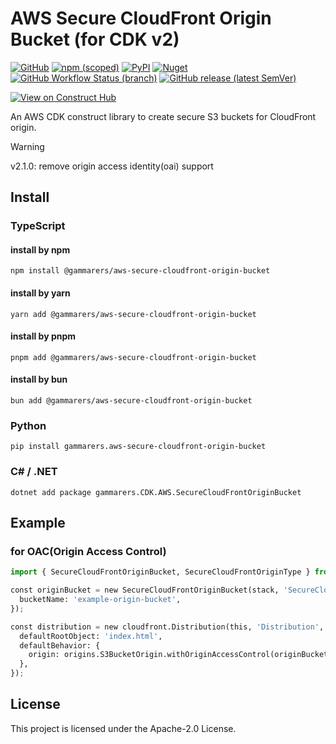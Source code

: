 # AWS Secure CloudFront Origin Bucket (for CDK v2)

[![GitHub](https://img.shields.io/github/license/gammarers/aws-secure-cloudfront-origin-bucket?style=flat-square)](https://github.com/gammarers/aws-secure-cloudfront-origin-bucket/blob/main/LICENSE)
[![npm (scoped)](https://img.shields.io/npm/v/@gammarers/aws-secure-cloudfront-origin-bucket?style=flat-square)](https://www.npmjs.com/package/@gammarers/aws-secure-cloudfront-origin-bucket)
[![PyPI](https://img.shields.io/pypi/v/gammarers.aws-secure-cloudfront-origin-bucket?style=flat-square)](https://pypi.org/project/gammarers.aws-secure-cloudfront-origin-bucket/)
[![Nuget](https://img.shields.io/nuget/v/Gammarers.CDK.AWS.SecureCloudFrontOriginBucket?style=flat-square)](https://www.nuget.org/packages/Gammarers.CDK.AWS.ScureCloudFrontOriginBucket/)
[![GitHub Workflow Status (branch)](https://img.shields.io/github/actions/workflow/status/gammarers/aws-secure-cloudfront-origin-bucket/release.yml?branch=main&label=release&style=flat-square)](https://github.com/gammarers/aws-secure-cloudfront-origin-bucket/actions/workflows/release.yml)
[![GitHub release (latest SemVer)](https://img.shields.io/github/v/release/gammarers/aws-secure-cloudfront-origin-bucket?sort=semver&style=flat-square)](https://github.com/gammarers/aws-secure-cloudfront-origin-bucket/releases)

[![View on Construct Hub](https://constructs.dev/badge?package=@gammarers/aws-secure-cloudfront-origin-bucket)](https://constructs.dev/packages/@gammarers/aws-secure-cloudfront-origin-bucket)

An AWS CDK construct library to create secure S3 buckets for CloudFront origin.

> [!WARNING]
> v2.1.0: remove origin access identity(oai) support

## Install

### TypeScript

#### install by npm

```shell
npm install @gammarers/aws-secure-cloudfront-origin-bucket
```

#### install by yarn

```shell
yarn add @gammarers/aws-secure-cloudfront-origin-bucket
```

#### install by pnpm

```shell
pnpm add @gammarers/aws-secure-cloudfront-origin-bucket
```

#### install by bun

```shell
bun add @gammarers/aws-secure-cloudfront-origin-bucket
```

### Python

```shell
pip install gammarers.aws-secure-cloudfront-origin-bucket
```

### C# / .NET

```shell
dotnet add package gammarers.CDK.AWS.SecureCloudFrontOriginBucket
```

## Example

### for OAC(Origin Access Control)

```python
import { SecureCloudFrontOriginBucket, SecureCloudFrontOriginType } from '@gammarers/aws-secure-cloudfront-origin-bucket';

const originBucket = new SecureCloudFrontOriginBucket(stack, 'SecureCloudFrontOriginBucket', {
  bucketName: 'example-origin-bucket',
});

const distribution = new cloudfront.Distribution(this, 'Distribution', {
  defaultRootObject: 'index.html',
  defaultBehavior: {
    origin: origins.S3BucketOrigin.withOriginAccessControl(originBucket),
  },
});
```

## License

This project is licensed under the Apache-2.0 License.
